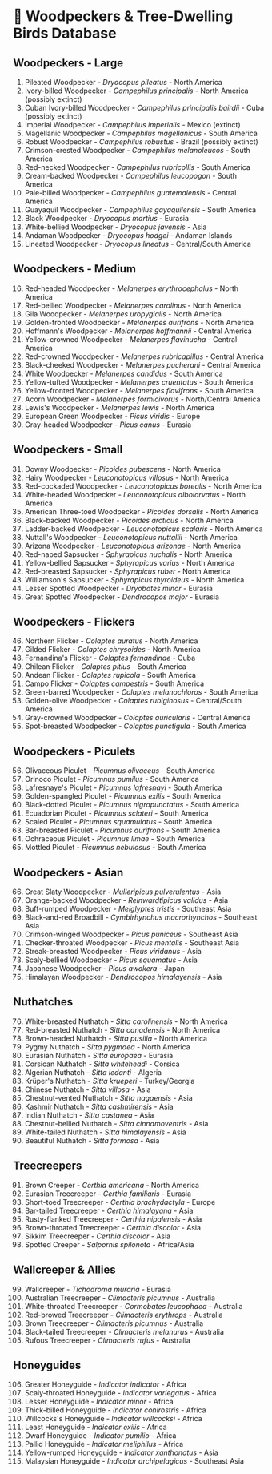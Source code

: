 # 🔨 Woodpeckers & Tree-Dwelling Birds Database

## Woodpeckers - Large
1. Pileated Woodpecker - *Dryocopus pileatus* - North America
2. Ivory-billed Woodpecker - *Campephilus principalis* - North America (possibly extinct)
3. Cuban Ivory-billed Woodpecker - *Campephilus principalis bairdii* - Cuba (possibly extinct)
4. Imperial Woodpecker - *Campephilus imperialis* - Mexico (extinct)
5. Magellanic Woodpecker - *Campephilus magellanicus* - South America
6. Robust Woodpecker - *Campephilus robustus* - Brazil (possibly extinct)
7. Crimson-crested Woodpecker - *Campephilus melanoleucos* - South America
8. Red-necked Woodpecker - *Campephilus rubricollis* - South America
9. Cream-backed Woodpecker - *Campephilus leucopogon* - South America
10. Pale-billed Woodpecker - *Campephilus guatemalensis* - Central America
11. Guayaquil Woodpecker - *Campephilus gayaquilensis* - South America
12. Black Woodpecker - *Dryocopus martius* - Eurasia
13. White-bellied Woodpecker - *Dryocopus javensis* - Asia
14. Andaman Woodpecker - *Dryocopus hodgei* - Andaman Islands
15. Lineated Woodpecker - *Dryocopus lineatus* - Central/South America

## Woodpeckers - Medium
16. Red-headed Woodpecker - *Melanerpes erythrocephalus* - North America
17. Red-bellied Woodpecker - *Melanerpes carolinus* - North America
18. Gila Woodpecker - *Melanerpes uropygialis* - North America
19. Golden-fronted Woodpecker - *Melanerpes aurifrons* - North America
20. Hoffmann's Woodpecker - *Melanerpes hoffmannii* - Central America
21. Yellow-crowned Woodpecker - *Melanerpes flavinucha* - Central America
22. Red-crowned Woodpecker - *Melanerpes rubricapillus* - Central America
23. Black-cheeked Woodpecker - *Melanerpes pucherani* - Central America
24. White Woodpecker - *Melanerpes candidus* - South America
25. Yellow-tufted Woodpecker - *Melanerpes cruentatus* - South America
26. Yellow-fronted Woodpecker - *Melanerpes flavifrons* - South America
27. Acorn Woodpecker - *Melanerpes formicivorus* - North/Central America
28. Lewis's Woodpecker - *Melanerpes lewis* - North America
29. European Green Woodpecker - *Picus viridis* - Europe
30. Gray-headed Woodpecker - *Picus canus* - Eurasia

## Woodpeckers - Small
31. Downy Woodpecker - *Picoides pubescens* - North America
32. Hairy Woodpecker - *Leuconotopicus villosus* - North America
33. Red-cockaded Woodpecker - *Leuconotopicus borealis* - North America
34. White-headed Woodpecker - *Leuconotopicus albolarvatus* - North America
35. American Three-toed Woodpecker - *Picoides dorsalis* - North America
36. Black-backed Woodpecker - *Picoides arcticus* - North America
37. Ladder-backed Woodpecker - *Leuconotopicus scalaris* - North America
38. Nuttall's Woodpecker - *Leuconotopicus nuttallii* - North America
39. Arizona Woodpecker - *Leuconotopicus arizonae* - North America
40. Red-naped Sapsucker - *Sphyrapicus nuchalis* - North America
41. Yellow-bellied Sapsucker - *Sphyrapicus varius* - North America
42. Red-breasted Sapsucker - *Sphyrapicus ruber* - North America
43. Williamson's Sapsucker - *Sphyrapicus thyroideus* - North America
44. Lesser Spotted Woodpecker - *Dryobates minor* - Eurasia
45. Great Spotted Woodpecker - *Dendrocopos major* - Eurasia

## Woodpeckers - Flickers
46. Northern Flicker - *Colaptes auratus* - North America
47. Gilded Flicker - *Colaptes chrysoides* - North America
48. Fernandina's Flicker - *Colaptes fernandinae* - Cuba
49. Chilean Flicker - *Colaptes pitius* - South America
50. Andean Flicker - *Colaptes rupicola* - South America
51. Campo Flicker - *Colaptes campestris* - South America
52. Green-barred Woodpecker - *Colaptes melanochloros* - South America
53. Golden-olive Woodpecker - *Colaptes rubiginosus* - Central/South America
54. Gray-crowned Woodpecker - *Colaptes auricularis* - Central America
55. Spot-breasted Woodpecker - *Colaptes punctigula* - South America

## Woodpeckers - Piculets
56. Olivaceous Piculet - *Picumnus olivaceus* - South America
57. Orinoco Piculet - *Picumnus pumilus* - South America
58. Lafresnaye's Piculet - *Picumnus lafresnayi* - South America
59. Golden-spangled Piculet - *Picumnus exilis* - South America
60. Black-dotted Piculet - *Picumnus nigropunctatus* - South America
61. Ecuadorian Piculet - *Picumnus sclateri* - South America
62. Scaled Piculet - *Picumnus squamulatus* - South America
63. Bar-breasted Piculet - *Picumnus aurifrons* - South America
64. Ochraceous Piculet - *Picumnus limae* - South America
65. Mottled Piculet - *Picumnus nebulosus* - South America

## Woodpeckers - Asian
66. Great Slaty Woodpecker - *Mulleripicus pulverulentus* - Asia
67. Orange-backed Woodpecker - *Reinwardtipicus validus* - Asia
68. Buff-rumped Woodpecker - *Meiglyptes tristis* - Southeast Asia
69. Black-and-red Broadbill - *Cymbirhynchus macrorhynchos* - Southeast Asia
70. Crimson-winged Woodpecker - *Picus puniceus* - Southeast Asia
71. Checker-throated Woodpecker - *Picus mentalis* - Southeast Asia
72. Streak-breasted Woodpecker - *Picus viridanus* - Asia
73. Scaly-bellied Woodpecker - *Picus squamatus* - Asia
74. Japanese Woodpecker - *Picus awokera* - Japan
75. Himalayan Woodpecker - *Dendrocopos himalayensis* - Asia

## Nuthatches
76. White-breasted Nuthatch - *Sitta carolinensis* - North America
77. Red-breasted Nuthatch - *Sitta canadensis* - North America
78. Brown-headed Nuthatch - *Sitta pusilla* - North America
79. Pygmy Nuthatch - *Sitta pygmaea* - North America
80. Eurasian Nuthatch - *Sitta europaea* - Eurasia
81. Corsican Nuthatch - *Sitta whiteheadi* - Corsica
82. Algerian Nuthatch - *Sitta ledanti* - Algeria
83. Krüper's Nuthatch - *Sitta krueperi* - Turkey/Georgia
84. Chinese Nuthatch - *Sitta villosa* - Asia
85. Chestnut-vented Nuthatch - *Sitta nagaensis* - Asia
86. Kashmir Nuthatch - *Sitta cashmirensis* - Asia
87. Indian Nuthatch - *Sitta castanea* - Asia
88. Chestnut-bellied Nuthatch - *Sitta cinnamoventris* - Asia
89. White-tailed Nuthatch - *Sitta himalayensis* - Asia
90. Beautiful Nuthatch - *Sitta formosa* - Asia

## Treecreepers
91. Brown Creeper - *Certhia americana* - North America
92. Eurasian Treecreeper - *Certhia familiaris* - Eurasia
93. Short-toed Treecreeper - *Certhia brachydactyla* - Europe
94. Bar-tailed Treecreeper - *Certhia himalayana* - Asia
95. Rusty-flanked Treecreeper - *Certhia nipalensis* - Asia
96. Brown-throated Treecreeper - *Certhia discolor* - Asia
97. Sikkim Treecreeper - *Certhia discolor* - Asia
98. Spotted Creeper - *Salpornis spilonota* - Africa/Asia

## Wallcreeper & Allies
99. Wallcreeper - *Tichodroma muraria* - Eurasia
100. Australian Treecreeper - *Climacteris picumnus* - Australia
101. White-throated Treecreeper - *Cormobates leucophaea* - Australia
102. Red-browed Treecreeper - *Climacteris erythrops* - Australia
103. Brown Treecreeper - *Climacteris picumnus* - Australia
104. Black-tailed Treecreeper - *Climacteris melanurus* - Australia
105. Rufous Treecreeper - *Climacteris rufus* - Australia

## Honeyguides
106. Greater Honeyguide - *Indicator indicator* - Africa
107. Scaly-throated Honeyguide - *Indicator variegatus* - Africa
108. Lesser Honeyguide - *Indicator minor* - Africa
109. Thick-billed Honeyguide - *Indicator conirostris* - Africa
110. Willcocks's Honeyguide - *Indicator willcocksi* - Africa
111. Least Honeyguide - *Indicator exilis* - Africa
112. Dwarf Honeyguide - *Indicator pumilio* - Africa
113. Pallid Honeyguide - *Indicator meliphilus* - Africa
114. Yellow-rumped Honeyguide - *Indicator xanthonotus* - Asia
115. Malaysian Honeyguide - *Indicator archipelagicus* - Southeast Asia